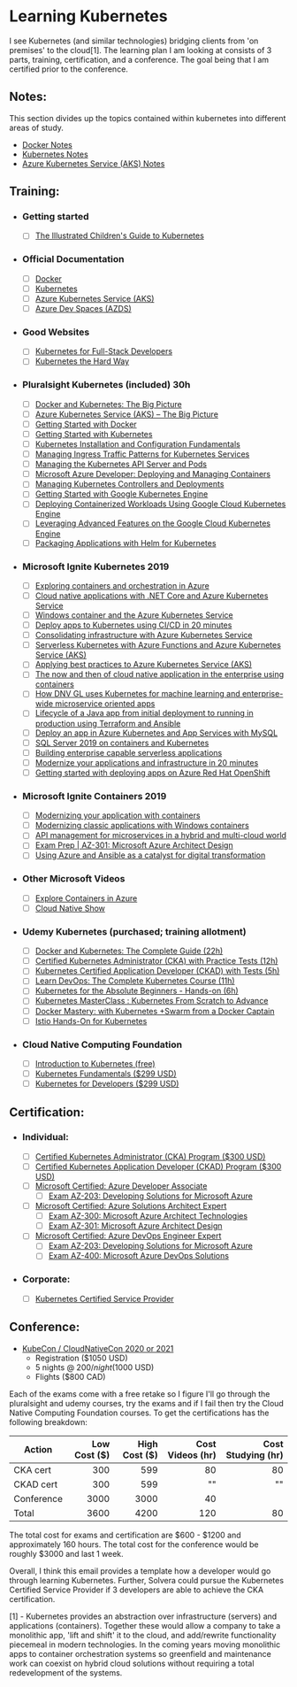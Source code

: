 # Learning Kubernetes

I see Kubernetes (and similar technologies) bridging clients from 'on premises' to the cloud[1]. The learning plan I am looking at consists of 3 parts, training, certification, and a conference. The goal being that I am certified prior to the conference.

## Notes:

This section divides up the topics contained within kubernetes into different areas of study.

- [Docker Notes](docker/toc.md)
- [Kubernetes Notes](k8s/toc.md)
- [Azure Kubernetes Service (AKS) Notes](aks/toc.md)

## Training:

- ### Getting started

  - [ ] [The Illustrated Children's Guide to Kubernetes](https://www.youtube.com/watch?v=4ht22ReBjno)

- ### Official Documentation

  - [ ] [Docker](https://docs.docker.com/)
  - [ ] [Kubernetes](https://kubernetes.io/docs/home/)
  - [ ] [Azure Kubernetes Service (AKS)](https://docs.microsoft.com/en-us/azure/aks/)
  - [ ] [Azure Dev Spaces (AZDS)](https://docs.microsoft.com/en-us/azure/dev-spaces/)
  
- ### Good Websites
  - [ ] [Kubernetes for Full-Stack Developers](https://digitalocean.com/community/curriculums/kubernetes-for-full-stack-developers)
  - [ ] [Kubernetes the Hard Way](https://github.com/kelseyhightower/kubernetes-the-hard-way)

- ### Pluralsight Kubernetes (included) 30h

  - [ ] [Docker and Kubernetes: The Big Picture](https://app.pluralsight.com/library/courses/docker-kubernetes-big-picture/table-of-contents)
  - [ ] [Azure Kubernetes Service (AKS) – The Big Picture](https://app.pluralsight.com/library/courses/azure-container-service-big-picture/table-of-contents)
  - [ ] [Getting Started with Docker](https://app.pluralsight.com/library/courses/docker-getting-started/table-of-contents)
  - [ ] [Getting Started with Kubernetes](https://app.pluralsight.com/library/courses/getting-started-kubernetes/table-of-contents)
  - [ ] [Kubernetes Installation and Configuration Fundamentals](https://app.pluralsight.com/library/courses/kubernetes-installation-configuration-fundamentals/table-of-contents)
  - [ ] [Managing Ingress Traffic Patterns for Kubernetes Services](https://app.pluralsight.com/library/courses/managing-ingress-traffic-patterns-kubernetes-services/table-of-contents)
  - [ ] [Managing the Kubernetes API Server and Pods](https://app.pluralsight.com/library/courses/managing-kubernetes-api-server-pods/table-of-contents)
  - [ ] [Microsoft Azure Developer: Deploying and Managing Containers](https://app.pluralsight.com/library/courses/microsoft-azure-containers-deploying-managing/table-of-contents)
  - [ ] [Managing Kubernetes Controllers and Deployments](https://app.pluralsight.com/library/courses/managing-kubernetes-controllers-deployments/table-of-contents)
  - [ ] [Getting Started with Google Kubernetes Engine](https://app.pluralsight.com/library/courses/getting-started-google-kubernetes-engine/table-of-contents)
  - [ ] [Deploying Containerized Workloads Using Google Cloud Kubernetes Engine](https://app.pluralsight.com/library/courses/google-cloud-kubernetes-engine-deploying-containerized-workloads/table-of-contents)
  - [ ] [Leveraging Advanced Features on the Google Cloud Kubernetes Engine](https://app.pluralsight.com/library/courses/google-cloud-kubernetes-engine-leveraging-advanced-features/table-of-contents)
  - [ ] [Packaging Applications with Helm for Kubernetes](https://app.pluralsight.com/library/courses/packaging-applications-helm-kubernetes/table-of-contents)

- ### Microsoft Ignite Kubernetes 2019

  - [ ] [Exploring containers and orchestration in Azure](https://myignite.techcommunity.microsoft.com/sessions/83214?source=sessions)
  - [ ] [Cloud native applications with .NET Core and Azure Kubernetes Service](https://myignite.techcommunity.microsoft.com/sessions/81608?source=sessions)
  - [ ] [Windows container and the Azure Kubernetes Service](https://myignite.techcommunity.microsoft.com/sessions/82952?source=sessions)
  - [ ] [Deploy apps to Kubernetes using CI/CD in 20 minutes](https://myignite.techcommunity.microsoft.com/sessions/83971?source=sessions)
  - [ ] [Consolidating infrastructure with Azure Kubernetes Service](https://myignite.techcommunity.microsoft.com/sessions/83033?source=sessions)
  - [ ] [Serverless Kubernetes with Azure Functions and Azure Kubernetes Service (AKS)](https://myignite.techcommunity.microsoft.com/sessions/83959?source=sessions)
  - [ ] [Applying best practices to Azure Kubernetes Service (AKS)](https://myignite.techcommunity.microsoft.com/sessions/81598?source=sessions)
  - [ ] [The now and then of cloud native application in the enterprise using containers](https://myignite.techcommunity.microsoft.com/sessions/81599?source=sessions)
  - [ ] [How DNV GL uses Kubernetes for machine learning and enterprise-wide microservice oriented apps](https://myignite.techcommunity.microsoft.com/sessions/81597?source=sessions)
  - [ ] [Lifecycle of a Java app from initial deployment to running in production using Terraform and Ansible](https://myignite.techcommunity.microsoft.com/sessions/83978?source=sessions)
  - [ ] [Deploy an app in Azure Kubernetes and App Services with MySQL](https://myignite.techcommunity.microsoft.com/sessions/83538?source=sessions)
  - [ ] [SQL Server 2019 on containers and Kubernetes](https://myignite.techcommunity.microsoft.com/sessions/81039?source=sessions)
  - [ ] [Building enterprise capable serverless applications](https://myignite.techcommunity.microsoft.com/sessions/81605?source=sessions)
  - [ ] [Modernize your applications and infrastructure in 20 minutes](https://myignite.techcommunity.microsoft.com/sessions/87747?source=sessions)
  - [ ] [Getting started with deploying apps on Azure Red Hat OpenShift](https://myignite.techcommunity.microsoft.com/sessions/81595?source=sessions)

- ### Microsoft Ignite Containers 2019

  - [ ] [Modernizing your application with containers](https://myignite.techcommunity.microsoft.com/sessions/83032?source=sessions)
  - [ ] [Modernizing classic applications with Windows containers](https://myignite.techcommunity.microsoft.com/sessions/84627?source=sessions)
  - [ ] [API management for microservices in a hybrid and multi-cloud world](https://myignite.techcommunity.microsoft.com/sessions/81603?source=sessions)
  - [ ] [Exam Prep | AZ-301: Microsoft Azure Architect Design](https://myignite.techcommunity.microsoft.com/sessions/78629?source=sessions)
  - [ ] [Using Azure and Ansible as a catalyst for digital transformation](https://myignite.techcommunity.microsoft.com/sessions/84593?source=sessions)

- ### Other Microsoft Videos

  - [ ] [Explore Containers in Azure](https://aka.ms/AFUN60MSLearnCollection)
  - [ ] [Cloud Native Show](https://aka.ms/cloudnativeshow)

- ### Udemy Kubernetes (purchased; training allotment)

  - [ ] [Docker and Kubernetes: The Complete Guide (22h)](https://www.udemy.com/course/docker-and-kubernetes-the-complete-guide/)
  - [ ] [Certified Kubernetes Administrator (CKA) with Practice Tests (12h)](https://www.udemy.com/course/certified-kubernetes-administrator-with-practice-tests/)
  - [ ] [Kubernetes Certified Application Developer (CKAD) with Tests (5h)](https://www.udemy.com/course/certified-kubernetes-application-developer/)
  - [ ] [Learn DevOps: The Complete Kubernetes Course (11h)](https://www.udemy.com/course/learn-devops-the-complete-kubernetes-course/)
  - [ ] [Kubernetes for the Absolute Beginners - Hands-on (6h)](https://www.udemy.com/course/learn-kubernetes/)
  - [ ] [Kubernetes MasterClass : Kubernetes From Scratch to Advance](https://www.udemy.com/course/kubernetes-training/)
  - [ ] [Docker Mastery: with Kubernetes +Swarm from a Docker Captain](https://www.udemy.com/course/docker-mastery/)
  - [ ] [Istio Hands-On for Kubernetes](https://www.udemy.com/course/istio-hands-on-for-kubernetes/)
- ### Cloud Native Computing Foundation
  - [ ] [Introduction to Kubernetes (free)](https://www.cncf.io/certification/training/)
  - [ ] [Kubernetes Fundamentals (\$299 USD)](https://www.cncf.io/certification/training/)
  - [ ] [Kubernetes for Developers (\$299 USD)](https://www.cncf.io/certification/training/)

## Certification:

- ### Individual:

  - [ ] [Certified Kubernetes Administrator (CKA) Program (\$300 USD)](https://www.cncf.io/certification/cka/)
  - [ ] [Certified Kubernetes Application Developer (CKAD) Program (\$300 USD)](https://www.cncf.io/certification/ckad/)
  - [ ] [Microsoft Certified: Azure Developer Associate](https://docs.microsoft.com/en-us/learn/certifications/azure-developer)
    - [ ] [Exam AZ-203: Developing Solutions for Microsoft Azure](https://docs.microsoft.com/en-us/learn/certifications/exams/az-203)
  - [ ] [Microsoft Certified: Azure Solutions Architect Expert](https://docs.microsoft.com/en-us/learn/certifications/azure-solutions-architect)
    - [ ] [Exam AZ-300: Microsoft Azure Architect Technologies](https://docs.microsoft.com/en-us/learn/certifications/exams/az-300)
    - [ ] [Exam AZ-301: Microsoft Azure Architect Design](https://docs.microsoft.com/en-us/learn/certifications/exams/az-301)
  - [ ] [Microsoft Certified: Azure DevOps Engineer Expert](https://docs.microsoft.com/en-us/learn/certifications/azure-devops)
    - [ ] [Exam AZ-203: Developing Solutions for Microsoft Azure](https://docs.microsoft.com/en-us/learn/certifications/exams/az-203)
    - [ ] [Exam AZ-400: Microsoft Azure DevOps Solutions](https://docs.microsoft.com/en-us/learn/certifications/exams/az-400)

- ### Corporate:
  - [ ] [Kubernetes Certified Service Provider](https://www.cncf.io/certification/kcsp/)

## Conference:

- [KubeCon / CloudNativeCon 2020 or 2021](https://events.linuxfoundation.org/events/kubecon-cloudnativecon-north-america-2019/)
  - Registration (\$1050 USD)
  - 5 nights @ $200/night ($1000 USD)
  - Flights (\$800 CAD)

Each of the exams come with a free retake so I figure I'll go through the pluralsight and udemy courses, try the exams and if I fail then try the Cloud Native Computing Foundation courses. To get the certifications has the following breakdown:

| Action     | Low Cost (\$) | High Cost (\$) | Cost Videos (hr) | Cost Studying (hr) |
| ---------- | ------------: | -------------: | ---------------: | -----------------: |
| CKA cert   |           300 |            599 |               80 |                 80 |
| CKAD cert  |           300 |            599 |               "" |                 "" |
| Conference |          3000 |           3000 |               40 |                    |
| Total      |          3600 |           4200 |              120 |                 80 |

The total cost for exams and certification are $600 - $1200 and approximately 160 hours.
The total cost for the conference would be roughly \$3000 and last 1 week.

Overall, I think this email provides a template how a developer would go through learning Kubernetes. Further, Solvera could pursue the Kubernetes Certified Service Provider if 3 developers are able to achieve the CKA certification.

[1] - Kubernetes provides an abstraction over infrastructure (servers) and applications (containers). Together these would allow a company to take a monolithic app, 'lift and shift' it to the cloud, and add/rewrite functionality piecemeal in modern technologies. In the coming years moving monolithic apps to container orchestration systems so greenfield and maintenance work can coexist on hybrid cloud solutions without requiring a total redevelopment of the systems.
